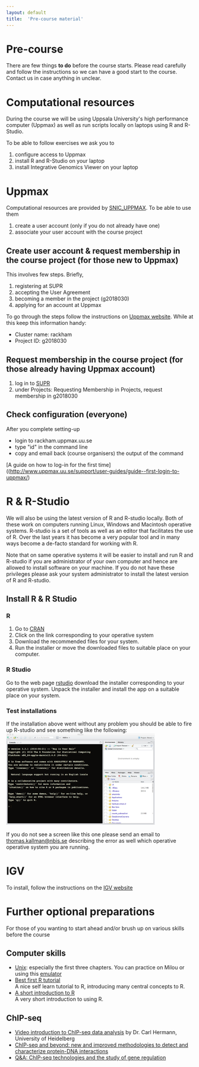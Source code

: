 ```yaml
---
layout: default
title:  'Pre-course material'
---
```


# Pre-course
There are few things **to do** before the course starts. Please read carefully and follow the instructions so we can have a good start to the course. Contact us in case anything in unclear.

# Computational resources

During the course we will be using Uppsala University's high performance computer (Uppmax) as well as run scripts locally on laptops using R and R-Studio.

To be able to follow exercises we ask you to
1. configure access to Uppmax
2. install R and R-Studio on your laptop
3. install Integrative Genomics Viewer on your laptop

# Uppmax
Computational resources are provided by [SNIC_UPPMAX](https://www.uppmax.uu.se). To be able to use them
1. create a user account (only if you do not already have one)
2. associate your user account with the course project

## Create user account & request membership in the course project (for those new to Uppmax)
This involves few steps. Briefly,
1. registering at SUPR
2. accepting the User Agreement
3. becoming a member in the project (g2018030)
4. applying for an account at Uppmax

To go through the steps follow the instructions on [Uppmax website](http://www.uppmax.uu.se/support/getting-started/applying-for-a-user-account/). While at this keep this information handy:
- Cluster name: rackham
- Project ID: g2018030

## Request membership in the course project (for those already having Uppmax account)
1. log in to [SUPR](https://supr.snic.se)
2. under Projects: Requesting Membership in Projects, request membership in g2018030

## Check configuration (everyone)
After you complete setting-up
- login to rackham.uppmax.uu.se
- type "id" in the command line
- copy and email back (course organisers) the output of the command

[A guide on how to log-in for the first time]((http://www.uppmax.uu.se/support/user-guides/guide--first-login-to-uppmax/)


# R & R-Studio

We will also be using the latest version of R and R-studio locally. Both
of these work on computers running Linux, Windows and Macintosh
operative systems. R-studio is a set of tools as well as an editor
that facilitates the use of R. Over the last years it has
become a very popular tool and in many ways become a de-facto standard
for working with R.

Note that on same operative systems it will be easier to install and
run R and R-studio if you are administrator of your own computer and
hence are allowed to install software on your machine. If you do not
have these privileges please ask your system administrator to install
the latest version of R and R-studio.

## Install R & R Studio

### R

1.  Go to [CRAN](https://cran.rstudio.com)
2.  Click on the link corresponding to your operative system
3.  Download the recommended files for your system.
4.  Run the installer or move the downloaded files to suitable place on
    your computer.

<!---    

### Details for Windows

Once you clicked on the "Download R for Windows" you will come to a
new web page where you will have a set of options. Click on the first
link named "base". This will take you to the web page entitled "R-3.5.1
for Windows" where you can download the "R-3.5.1-win.exe"
that will can be run to install R on your computer.

### Details for Macintosh

Once you clicked on the "Download R for Macintosh" you will come to a
new web page where you will have a set of options. Unless you have an
old version of your operative system you should select the first link
named "R-3.5.1.pkg" that will download R to your computer. If you are
not sure what version you are running click the apple on the top left
of your screen and select "About this mac" (Om den här datorn). In
case you are running something older than 10.9, you should instead
pick the "R-3.2.1-snowleopard.pkg" to install. Note that this will not
give you the latest version of R, but it will be sufficient for most
sections of the course.

You can then double-click the downloaded package that will prompt you
with some questions for installation details. Stick with the default
settings and you should be fine.

### Details for Linux

Once you clicked on the "Download R for Linux" you will come to a
new web page where you can select the linux version you use. On most
distributions this will be via a software install system like yum or
apt-get. If you run this make sure that you update your information to
the installer first, otherwise you might end up installing at outdated
version of R. For some systems you might need to install not only
r-base, but also r-devel or you will lack important features of your R
installation.

-->

### R Studio

Go to the
web page [rstudio](https://www.rstudio.com/products/rstudio/download/)
download the installer corresponding to your operative system. Unpack
the installer and install the app on a suitable place on your system.

### Test installations

If the installation above went without any problem you should be able
to fire up R-studio and see something like the following:
<img src="files/R-studio.png" style="width:400px;" />

If you do not see a screen like this one please send an email to
thomas.kallman@nbis.se describing the error as well which operative operative
system you are running.

# IGV
To install, follow the instructions on the [IGV website](http://software.broadinstitute.org/software/igv/)


# Further optional preparations
For those of you wanting to start ahead and/or brush up on various skills before the course

## Computer skills
- [Unix](http://www.ee.surrey.ac.uk/Teaching/Unix/): especially the first three chapters. You can practice on Milou or using this [emulator](http://uppnex.se/emu/)
- [Best first R tutorial](https://www.nceas.ucsb.edu/files/scicomp/Dloads/RProgramming/BestFirstRTutorial.pdf)  
  A nice self learn tutorial to R, introducing many central concepts to R.
- [A short introduction to R](https://cran.r-project.org/doc/contrib/Torfs+Brauer-Short-R-Intro.pdf)  
  A very short introduction to using R.

## ChIP-seq  
- [Video introduction to ChIP-seq data analysis](https://www.youtube.com/watch?v=zwuUveGgmS0) by Dr. Carl Hermann, University of Heidelberg
- [ChIP-seq and beyond: new and improved methodologies to detect and characterize protein-DNA interactions](https://www.ncbi.nlm.nih.gov/pmc/articles/PMC3591838/)
- [Q&A: ChIP-seq technologies and the study of gene regulation](https://bmcbiol.biomedcentral.com/articles/10.1186/1741-7007-8-56)

<!---
- [DiffBind tutorial](https://bioconductor.org/packages/release/bioc/vignettes/DiffBind/inst/doc/DiffBind.pdf): introduction to Bioconductor package for differential binding that will be used during the course
- [ChIPpeakAnno tutorial](http://bioconductor.org/packages/release/bioc/vignettes/ChIPpeakAnno/inst/doc/pipeline.html): introduction to Biocondcutor package for downstream ChIP-seq data analyses that will be used during the course


# Useful online resources

- [Bioinformatics StackExchange](https://bioinformatics.stackexchange.com)
  Online questions and answers resource in bioinformatics
- [http://www.biostars.org/](http://www.biostars.org/)  
  Online question and answer resource in bioinformatics
- [http://seqanswers.com/](http://seqanswers.com/)  
  Online forum focusing on analysis of NGS data
- [Stackoverflow](http://stackoverflow.com)  
  Online community for programmers.

  -->
